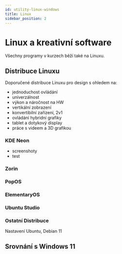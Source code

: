 ```yaml
---
id: utility-linux-windows
title: Linux
sidebar_position: 2
---
```


# Linux a kreativní software

Všechny programy v kurzech běží také na Linuxu.

## Distribuce Linuxu

Doporučené distribuce Linuxu pro design s ohledem na:

- jednoduchost ovládání
- univerzálnost
- výkon a náročnost na HW
- vertikální zobrazení
- konvertibilní zařízení, 2v1
- ovládání hybridní grafiky
- tablet a dotykový display
- práce s videem a 3D grafikou

### KDE Neon

- screenshoty
- test

### Zorin

### PopOS

### ElementaryOS

### Ubuntu Studio

### Ostatní Distribuce
Nastavení Ubuntu, Debian 11

## Srovnání s Windows 11
